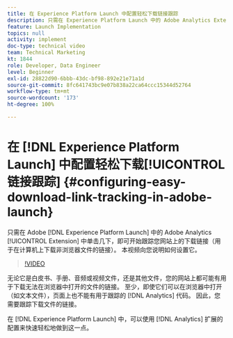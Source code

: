 ```yaml
---
title: 在 Experience Platform Launch 中配置轻松下载链接跟踪
description: 只需在 Experience Platform Launch 中的 Adobe Analytics Extension 中单击几下，即可开始跟踪您网站上的下载链接（用于在计算机上下载非浏览器文件的链接）。 本视频向您说明如何设置它。
feature: Launch Implementation
topics: null
activity: implement
doc-type: technical video
team: Technical Marketing
kt: 1844
role: Developer, Data Engineer
level: Beginner
exl-id: 28822d90-6bbb-43dc-bf98-892e21e71a1d
source-git-commit: 8fc641743bc9e07b838a22ca64ccc15344d52764
workflow-type: tm+mt
source-wordcount: '173'
ht-degree: 100%

---
```


# 在 [!DNL Experience Platform Launch] 中配置轻松下载[!UICONTROL 链接跟踪] {#configuring-easy-download-link-tracking-in-adobe-launch}

只需在 Adobe [!DNL Experience Platform Launch] 中的 Adobe Analytics [!UICONTROL Extension] 中单击几下，即可开始跟踪您网站上的下载链接（用于在计算机上下载非浏览器文件的链接）。 本视频向您说明如何设置它。

>[!VIDEO](https://video.tv.adobe.com/v/25762/?quality=12&learn=on)

无论它是白皮书、手册、音频或视频文件，还是其他文件，您的网站上都可能有用于下载无法在浏览器中打开的文件的链接。 至少，即使它们可以在浏览器中打开（如文本文件），页面上也不能有用于跟踪的 [!DNL Analytics] 代码。 因此，您需要跟踪下载文件的链接。

在 [!DNL Experience Platform Launch] 中，可以使用 [!DNL Analytics] 扩展的配置来快速轻松地做到这一点。
